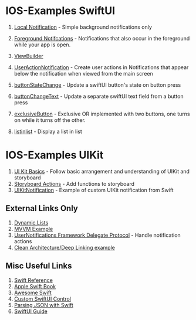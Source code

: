 # IOS-Examples SwiftUI

1. [Local Notification](https://github.com/peterlamar/ios-examples/tree/master/usernotification) - Simple background notifications only
1. [Foreground Notifcations](https://github.com/peterlamar/ios-examples/tree/master/NotificationDelegate) - Notifications that also occur in the foreground while your app is open. 
1. [ViewBuilder](https://github.com/peterlamar/ios-examples/tree/master/viewbuilder)
1. [UserActionNotification](https://github.com/peterlamar/ios-examples/tree/master/userActionNotification) - Create user actions in Notifications that appear below the notification when viewed from the main screen

1. [buttonStateChange](https://github.com/peterlamar/ios-examples/tree/master/buttonStateChange) - Update a swiftUI button's state on button press
1. [buttonChangeText](https://github.com/peterlamar/ios-examples/tree/master/buttonChangeText) - Update a separate swiftUI text field from a button press
1. [exclusiveButton](https://github.com/peterlamar/ios-examples/tree/master/exclusiveButtons) - Exclusive OR implemented with two buttons, one turns on while it turns off the other. 
1. [listinlist](https://github.com/peterlamar/ios-examples/tree/master/listinlist) - Display a list in list

# IOS-Examples UIKit

1. [UI Kit Basics](https://github.com/peterlamar/ios-examples/tree/master/UIKitBasics) - Follow basic arrangement and understanding of UIKit and storyboard
1. [Storyboard Actions](https://github.com/peterlamar/ios-examples/tree/master/warCardGame) - Add functions to storyboard 
1. [UIKitNotification](https://github.com/peterlamar/ios-examples/tree/master/UIKitNotification) - Example of custom UIKit notification from Swift

## External Links Only

1. [Dynamic Lists](https://medium.com/flawless-app-stories/swiftui-dynamic-list-identifiable-73c56215f9ff)
1. [MVVM Example](https://www.letsbuildthatapp.com/guide/section/MVVM-ObservableObject-JSON-Fetching)
1. [UserNotifications Framework Delegate Protocol](https://www.devfright.com/use-usernotifications-framework-delegate-protocol/) - Handle notification actions
1. [Clean Architecture/Deep Linking example](https://github.com/nalexn/clean-architecture-swiftui/blob/master/CountriesSwiftUI/System/AppEnvironment.swift#L21)

## Misc Useful Links

1. [Swift Reference](https://docs.swift.org/swift-book/LanguageGuide/TheBasics.html)
1. [Apple Swift Book](https://books.apple.com/us/book/swift-programming-language/id881256329)
1. [Awesome Swift](https://github.com/chinsyo/awesome-swiftui)
1. [Custom SwiftUI Control](https://www.youtube.com/watch?v=CwD4cScGCq8)
1. [Parsing JSON with Swift](https://benscheirman.com/2017/06/swift-json/)
1. [SwiftUI Guide](https://github.com/fzhlee/SwiftUI-Guide)
